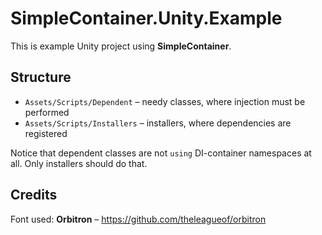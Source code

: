 # SimpleContainer.Unity.Example
This is example Unity project using **SimpleContainer**.

## Structure
* `Assets/Scripts/Dependent` – needy classes, where injection must be performed
* `Assets/Scripts/Installers` – installers, where dependencies are registered

Notice that dependent classes are not `using` DI-container namespaces at all. Only installers should do that.

## Credits
Font used: **Orbitron** – https://github.com/theleagueof/orbitron